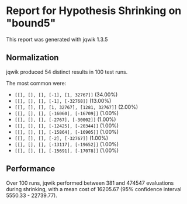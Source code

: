 # Report for Hypothesis Shrinking on "bound5"

This report was generated with jqwik 1.3.5

## Normalization

jqwik produced 54 distinct results in 100 test runs.

The most common were:

* ``[[], [], [], [-1], [1, 32767]]`` (34.00%)
* ``[[], [], [], [-1], [-32768]]`` (13.00%)
* ``[[], [], [], [1, 32767], [1281, 32767]]`` (2.00%)
* ``[[], [], [], [-16060], [-16709]]`` (1.00%)
* ``[[], [], [], [-2767], [-30002]]`` (1.00%)
* ``[[], [], [], [-12425], [-20344]]`` (1.00%)
* ``[[], [], [], [-15864], [-16905]]`` (1.00%)
* ``[[], [], [], [-2], [-32767]]`` (1.00%)
* ``[[], [], [], [-13117], [-19652]]`` (1.00%)
* ``[[], [], [], [-15691], [-17078]]`` (1.00%)

## Performance

Over 100 runs, jqwik performed between 381 and 474547 evaluations during shrinking,
with a mean cost of 16205.67 (95% confidence interval 5550.33 - 22739.77).
